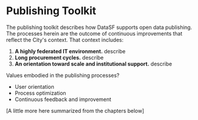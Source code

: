 # Publishing Toolkit

The publishing toolkit describes how DataSF supports open data publishing. The processes herein are the outcome of continuous improvements that reflect the City's context. That context includes:

1. **A highly federated IT environment.** describe
2. **Long procurement cycles.** describe
3. **An orientation toward scale and institutional support.** describe

Values embodied in the publishing processes? 

- User orientation
- Process optimization
- Continuous feedback and improvement


[A little more here summarized from the chapters below]
